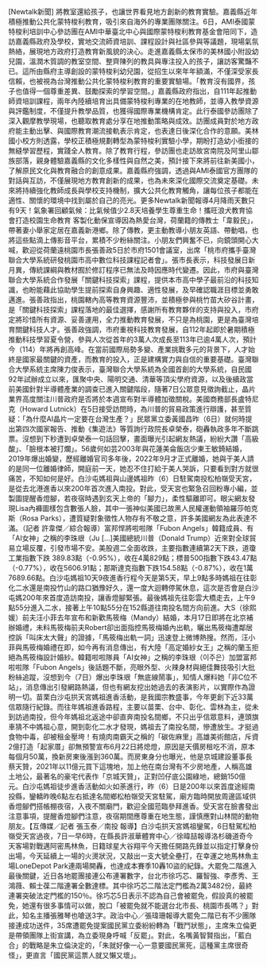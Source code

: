 [Newtalk新聞] 將教室還給孩子，也讓世界看見地方創新的教育實驗。嘉義縣近年積極推動公共化蒙特梭利教育，吸引來自海外的專業團隊關注。6日，AMI泰國蒙特梭利培訓中心參訪團在AMI中華臺北中心與國際蒙特梭利教育基金會陪同下，造訪嘉義縣政府及學校，實地交流師資培訓、課程設計與社區參與等議題，現場氣氛熱絡，展現地方政府打造教育新風貌的決心。走進嘉義縣太保市的美林國小附設幼兒園，溫潤木質調的教室空間、整齊陳列的教具與專注投入的孩子，讓訪客驚豔不已。這所由縣府主導創設的蒙特梭利幼兒園，從招生以來年年額滿，不僅深受家長信賴，也被視為台灣推動公共化蒙特梭利教育的重要實驗場。「教育沒有國界，孩子也值得一個尊重差異、鼓勵探索的學習空間。」嘉義縣政府指出，自111年起推動師資培訓課程，兩年內陸續培育出具備蒙特梭利專業的在地教師，並導入教學資源與評鑑制度，不僅提升教學品質，也獲得國際專業機構肯定。此行泰國參訪團除了深入觀摩教學現場，也聽取教育處分享在地推動策略與成效。訪團成員對於地方政府能主動出擊、與國際教育潮流接軌表示肯定，也表達日後深化合作的意願。美林國小校方則透露，學校正積極規劃轉型為蒙特梭利實驗小學，期盼打造幼小銜接的無縫學習歷程，實踐全人教育。除了教育行程，參訪團也走訪故宮南院及阿里山鄒族部落，親身體驗嘉義縣的文化多樣性與自然之美，預計接下來將前往新美國小，了解原民文化與教育融合的創意成果。嘉義縣府強調，透過與AMI泰國官方團隊的對話與互訪，不僅展現地方教育創新的成果，也為未來深化國際交流奠定基礎。未來將持續強化教師成長與學校支持機制，擴大公共化教育觸角，讓每位孩子都能在適性、關懷的環境中找到屬於自己的亮光。更多Newtalk新聞報導4月降雨天數只有9天！氣象署回顧氣候：比氣候值少2.8天培養學生尊重生命！攜旺浪犬教育協會打造校園生命教育 客製化動保宣導因為熱愛台灣，荷蘭籍的傳教士「韋毅民」，帶著妻小舉家定居在嘉義新港鄉。除了傳教，更主動教導小朋友英語、帶動唱，也將這些點滴上傳影音平台，累積不少粉絲關注。小朋友們興奮不已，向鏡頭開心大喊，歡迎從荷蘭遠桃園市長張善政5日於市府1501會議室，出席「桃市府攜手臺灣聯合大學系統研發桃園市高中數位科技課程記者會」。張市長表示，科技發展日新月異，傳統課綱與教材囿於修訂程序已無法及時因應時代變遷。因此，市府與臺灣聯合大學系統合作發展「關鍵科技探索」課程，提供本市高中學子最前沿的科技知識，也盼能藉此協助學生提前探索自身興趣、適性發展，及早確認職涯目標並勇敢邁進。張善政指出，桃園轄內高等教育資源豐沛，並積極參與桃竹苗大矽谷計畫，是「關鍵科技探索」課程落地的最佳選擇，感謝所有教育夥伴的支持與投入，市府定將珍惜所有資源、妥善運用，全力推動教育發展，不只是為桃園，更是為臺灣培育關鍵科技人才。張善政強調，市府重視科技教育發展，自112年起即於暑期積極推動科技學習夏令營，參與人次從首年的3萬人次成長至113年已逾4萬人次，預計今（114）年將再創高峰。在當前國際局勢多變、產業挑戰多元的背景下，人才始終是國家最關鍵的資產，而教育的投入，正是建構實力與自信的重要基礎。臺灣聯合大學系統主席陳力俊表示，臺灣聯合大學系統為全國首創的大學系統，自民國92年試辦成立以來，匯聚中央、陽明交通、清華等頂尖學府資源，以及後續政當前美國針對半導體產業的調查已進入關鍵階段，隨著7日公眾意見徵詢截止，晶片業界高度關注川普政府是否將於本週宣布對半導體加徵關稅。美國商務部長盧特尼克（Howard Lutnick）在5日接受訪問時，為川普的貿易政策進行辯護，甚至質疑：「為什麼AI晶片一定要在台灣生產？」民眾黨立委黃國昌昨（6日）就何時提出第四次國家報告、推動《集遊法》等質詢行政院長卓榮泰，砲轟執政多年不斷跳票。沒想到下秒遭到卓榮泰一句話回擊，畫面曝光引起網友熱議，紛紛大讚「高級酸」、「臉根本被打爛」。56歲何如芸2003年與花蓮美侖飯店少東王敏錡結婚，2019年爆出婚變，歷經離婚官司多年後，2022年9月才正式離婚，她與于美人請的是同一位離婚律師，開庭前一天，她忍不住打給于美人哭訴，只要看到對方就很痛苦，不知如何是好。白沙屯媽祖與山邊媽祖昨（6）日駐駕南投松柏嶺受天宮，是從去北港進香以來200年首次進入南投。對此，受天宮也緊急召回粉專小編，並製圖提醒香燈腳，若夜宿時遇到玄天上帝的「腳力」，柔性驅離即可。眼尖網友發現Lisa內褲圖樣包含數張人臉，其中一張神似美國已故黑人民權運動領袖羅莎帕克斯（Rosa Parks），遭質疑對象徵性人物存有不敬之意，許多美國網友為此表達不滿。（記者 許韋傑／綜合報導）富邦悍將啦啦隊「Fubon Angels」韓籍成員、有「AI女神」之稱的李珠珢（Ju […]美國總統川普（Donald Trump）近來對全球貿易立場反覆，引發市場不安。美股週二全面收跌，主要指數連續第2天下跌，道瓊工業指數下跌 389.83點（-0.95%），收在4萬829點；標普500指數下跌43.47點（-0.77%），收在5606.91點；那斯達克指數下跌154.58點（-0.87%），收在1萬7689.66點。白沙屯媽祖10天9夜進香行程今天是第5天，早上9點多時媽祖在往彰化二水還是南投竹山的路口猶豫好久，還一度大迴轉停駕休息，這次是否會是白沙屯媽200年來首度造訪南投，讓香燈腳緊張。最後媽祖先往彰雲大橋走去，上午9點55分進入二水，接著上午10點55分在152縣道往南投名間方向前進。大S（徐熙媛）前夫汪小菲去年宣布和新歡馬筱梅（Mandy）結婚，本月17日即將在北京補辦婚禮，未料馬筱梅前夫Robert卻出面指控馬筱梅婚內出軌，曬出馬筱梅遭鄰居控訴「叫床太大聲」的證據，「馬筱梅出軌一詞」迅速登上微博熱搜。然而，汪小菲與馬筱梅婚禮在即，如今再有消息傳出，有大陸「高定婚紗女王」之稱的蘭玉拒絕為馬筱梅設計婚紗。韓籍啦啦隊員「AI女神」之稱的李珠珢（이주은）加盟富邦啦啦隊「Fubon Angels」後話題不斷，亮眼外型、火辣身材與絕佳舞技吸引大批粉絲追蹤，沒想到今（7日）爆出李珠珢「無底線鬧事」，知情人爆料她「非C位不站」，消息傳出引發網路熱議，但也有網友挖出她過去的表演影片，以實際作為證明一切。苗栗白沙屯拱天宮媽祖進香活動，是我國宗教盛事，今年更創下近33萬信眾隨行紀錄。而往年媽祖進香路程，主要以苗栗、台中、彰化、雲林為主，從未到訪過南投，但今年媽祖北返途中卻直奔南投名間鄉，不只出乎信眾意料，連頭旗車猜不中媽祖心意，開到彰化二水才發現，媽祖去了南投名間，慘遭放生。才挺過食物中毒，卻被租金壓垮！有燒肉南霸天之稱的「碳佐麻里」高雄美術館店，斥資2億打造「起家厝」卻無預警宣布6月22日將熄燈，原因是天價房租吃不消，原本每個月50萬，換新房東後漲到360萬。而房東身分也曝光，他是京城建設董事長蔡天贊，2021年以11億元買下這塊地，加上他在南台灣有不少房地產，人稱高雄土地公，最著名的豪宅代表作「京城天贊」，正對凹仔底公園綠地，總銷150億元。白沙屯媽祖徒步進香活動如火如荼進行，昨（6）日是200年以來首度途經南投縣，鑾轎昨晚6點左右抵達名間鄉松柏嶺受天宮駐駕，廟方臨時開放周邊區域供香燈腳們搭帳棚夜宿，入夜不關廟門，歡迎全國蒞臨參拜進香。受天宮在臉書發出注意事項，提醒香燈腳們注意，夜宿期間應尊重在地生態，謹慎應對山林間的動物朋友。【互傳媒／記者 張玉泰／南投 報導】白沙屯拱天宮媽祖鑾駕，6日駐駕松柏嶺受天宮過夜，7日一早6時，在縣長許淑華體育中心／徐暐喆報導洛杉磯道奇今天客場對戰邁阿密馬林魚，日籍球星大谷翔平今天擔任開路先鋒並以指定打擊身份出場，今天延續上一場的火燙狀況，又敲出一支大號全壘打，在幸運之地馬林魚主場LoneDepot Park連兩場開轟，也達成本賽季10轟10盜的紀錄。大罷免二階進入最後關鍵，近日各地罷團接連公布連署數字，台北市徐巧芯、羅智強、李彥秀、王鴻薇、賴士葆二階連署全數達標。其中徐巧芯二階法定門檻為2萬3482份，最終連署突破法定門檻的150％。徐巧芯5日表示不認為自己會被罷免，假設真的被罷免，她還有很多事情可以做，脫口「被罷免就不能選台北市長、桃園市長嗎？」對此，知名主播張雅琴也嗆送3字。政治中心／張瑋珊報導大罷免二階已有不少團隊接連成功送件，35席遭罷免提案國民黨立委紛紛轉為「戰鬥狀態」，主席朱立倫更是帶領團隊上街宣講，為立委現身呼喊「反罷」。對此，名嘴黃智賢指出，「藍白合」的戰略是朱立倫決定的，「朱就好像一心一意要國民黨死，這種黨主席很奇怪」，更直言「國民黨這票人就又懶又壞」。